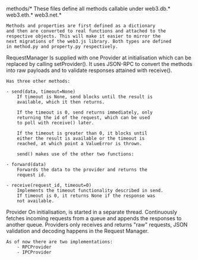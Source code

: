 methods/\*
These files define all methods callable under
web3.db.\*
web3.eth.\*
web3.net.\*

```
Methods and properties are first defined as a dictionary
and then are converted to real functions and attached to the
respective objects. This will make it easier to mirror the
next migrations of the web3.js library. Both types are defined
in method.py and property.py respectively.
```

RequestManager
Is supplied with one Provider at initialisation which
can be replaced by calling setProvider(). It uses JSON-RPC
to convert the methods into raw payloads and to validate
responses attained with receive().

```
Has three other methods:

- send(data, timeout=None)
    If timeout is None, send blocks until the result is
    available, which it then returns.

    If the timeout is 0, send returns immediately, only
    returning the id of the request, which can be used
    to poll with receive() later.

    If the timeout is greater than 0, it blocks until
    either the result is available or the timeout is
    reached, at which point a ValueError is thrown.

    send() makes use of the other two functions:

- forward(data)
    Forwards the data to the provider and returns the
    request id.

- receive(request_id, timeout=0)
    Implements the timeout functionality described in send.
    If timeout is 0, it returns None if the response was
    not available.
```

Provider
On initialisation, is started in a separate thread.
Continuously fetches incoming requests from a queue
and appends the responses to another queue. Providers
only receives and returns "raw" requests, JSON validation
and decoding happens in the Request Manager.

```
As of now there are two implementations:
    - RPCProvider
    - IPCProvider
```
